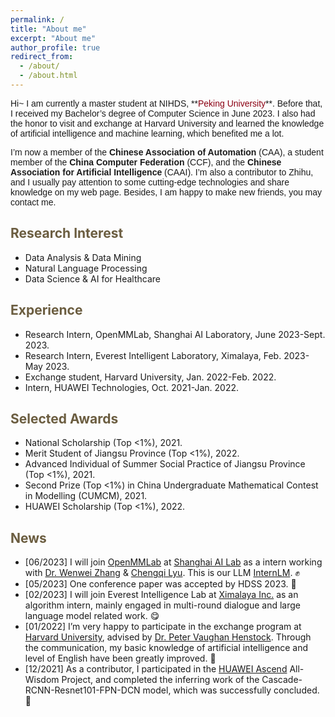 ```yaml
---
permalink: /
title: "About me"
excerpt: "About me"
author_profile: true
redirect_from: 
  - /about/
  - /about.html
---
```


<span style="font-family: 'Trebuchet MS', 'Lucida Sans Unicode', 'Lucida Grande', 'Lucida Sans', Arial, sans-serif;">
Hi~ I am currently a master student at NIHDS, **<font color="#8B0012">Peking University</font>**. Before that, I received my Bachelor’s degree of Computer Science in June 2023. I also had the honor to visit and exchange at Harvard University and learned the knowledge of artificial intelligence and machine learning, which benefited me a lot.</span><br/>

<span style="font-family: 'Trebuchet MS', 'Lucida Sans Unicode', 'Lucida Grande', 'Lucida Sans', Arial, sans-serif;">I’m now a member of the **Chinese Association of Automation** (CAA), a student member of the **China Computer Federation** (CCF), and the **Chinese Association for Artificial Intelligence** (CAAI). I’m also a contributor to Zhihu, and I usually pay attention to some cutting-edge technologies and share knowledge on my web page. Besides, I am happy to make new friends, you may contact me.</span>

<span style="color:#6b5d40">Research Interest</span>
----------
- Data Analysis & Data Mining
- Natural Language Processing
- Data Science & AI for Healthcare

<span style="color:#6b5d40">Experience</span>
--------
- Research Intern, OpenMMLab, Shanghai AI Laboratory, June 2023-Sept. 2023.
- Research Intern, Everest Intelligent Laboratory, Ximalaya, Feb. 2023-May 2023.
- Exchange student, Harvard University, Jan. 2022-Feb. 2022.
- Intern, HUAWEI Technologies, Oct. 2021-Jan. 2022.

<span style="color:#6b5d40">Selected Awards</span>
--------
- National Scholarship (Top &lt;1%), 2021.
- Merit Student of Jiangsu Province (Top &lt;1%), 2022.
- Advanced Individual of Summer Social Practice of Jiangsu Province (Top &lt;1%), 2021.
- Second Prize (Top &lt;1%)  in China Undergraduate Mathematical Contest in Modelling (CUMCM), 2021.
- HUAWEI Scholarship (Top &lt;1%), 2022.
<!-- - Zhu Jingwen Special Scholarship (Top 1%), 2022. -->

<!-- <span style="color:#6b5d40">Contact</span>
--------
- Email Address: tyshi@stu.pku.edu.cn -->

<span style="color:#6b5d40">News</span>
----------
- [06/2023] I will join [OpenMMLab](https://openmmlab.com/) at [Shanghai AI Lab](https://www.shlab.org.cn/) as a intern working with [Dr. Wenwei Zhang](http://zhangwenwei.cn/) & [Chengqi Lyu](https://scholar.google.com/citations?user=kV3WvXcAAAAJ&hl=zh-CN&oi=ao). This is our LLM [InternLM](https://internlm.intern-ai.org.cn/). ✊
- [05/2023] One conference paper was accepted by HDSS 2023. 🎉
- [02/2023] I will join Everest Intelligence Lab at [Ximalaya Inc.](https://www.ximalaya.com/) as an algorithm intern, mainly engaged in multi-round dialogue and large language model related work. 😋
- [01/2022] I’m very happy to participate in the exchange program at [Harvard University](https://www.harvard.edu/), advised by [Dr. Peter Vaughan Henstock](https://pll.harvard.edu/instructor/peter-vaughan-henstock). Through the communication, my basic knowledge of artificial intelligence and level of English have been greatly improved. 🎉
- [12/2021] As a contributor, I participated in the [HUAWEI Ascend](https://www.hiascend.com/zh/) All-Wisdom Project, and completed the inferring work of the Cascade-RCNN-Resnet101-FPN-DCN model, which was successfully concluded. 💪
<!-- - [05/2021] I joined the [Natural Language Processing Lab of SUDA](http://nlp.suda.edu.cn/) to conduct undergraduate research! 😋 -->
